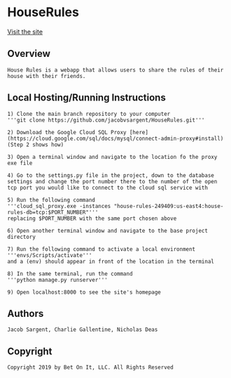 # HouseRules
[Visit the site](houserulez.net)

## Overview
	House Rules is a webapp that allows users to share the rules of their house with their friends.

## Local Hosting/Running Instructions
	1) Clone the main branch repository to your computer
	'''git clone https://github.com/jacobvsargent/HouseRules.git'''
	
	2) Download the Google Cloud SQL Proxy [here](https://cloud.google.com/sql/docs/mysql/connect-admin-proxy#install) (Step 2 shows how)
	
	3) Open a terminal window and navigate to the location fo the proxy exe file
	
	4) Go to the settings.py file in the project, down to the database settings and change the port number there to the number of the open tcp port you would like to connect to the cloud sql service with
	
	5) Run the following command 
	'''cloud_sql_proxy.exe -instances "house-rules-249409:us-east4:house-rules-db=tcp:$PORT_NUMBER"'''
	replacing $PORT_NUMBER with the same port chosen above
	
	6) Open another terminal window and navigate to the base project directory
	
	7) Run the following command to activate a local environment
	'''envs/Scripts/activate'''
	and a (env) should appear in front of the location in the terminal
	
	8) In the same terminal, run the command
	'''python manage.py runserver'''
	
	9) Open localhost:8000 to see the site's homepage

## Authors
	Jacob Sargent, Charlie Gallentine, Nicholas Deas

## Copyright
	Copyright 2019 by Bet On It, LLC. All Rights Reserved
